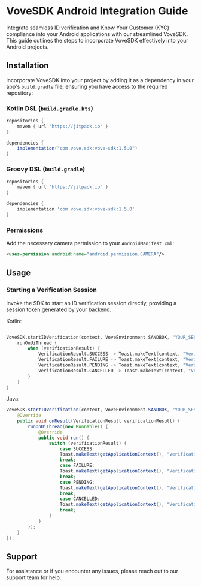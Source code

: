 VoveSDK Android Integration Guide
=================================

Integrate seamless ID verification and Know Your Customer (KYC) compliance into your Android applications with our streamlined VoveSDK. This guide outlines the steps to incorporate VoveSDK effectively into your Android projects.

Installation
------------

Incorporate VoveSDK into your project by adding it as a dependency in your app's `build.gradle` file, ensuring you have access to the required repository:

### Kotlin DSL (`build.gradle.kts`)


```groovy
repositories {
    maven { url 'https://jitpack.io' }
}

dependencies {
    implementation("com.vove.sdk:vove-sdk:1.5.0")
}
```

### Groovy DSL (`build.gradle`)

```groovy
repositories {
    maven { url 'https://jitpack.io' }
}

dependencies {
    implementation 'com.vove.sdk:vove-sdk:1.5.0'
}
```

### Permissions

Add the necessary camera permission to your `AndroidManifest.xml`:

```xml
<uses-permission android:name="android.permission.CAMERA"/>
```
Usage
-----

### Starting a Verification Session

Invoke the SDK to start an ID verification session directly, providing a session token generated by your backend.

Kotlin:

```kotlin

VoveSDK.startIDVerification(context, VoveEnvironment.SANDBOX, "YOUR_SESSION_TOKEN") { verificationResult ->
    runOnUiThread {
        when (verificationResult) {
            VerificationResult.SUCCESS -> Toast.makeText(context, "Verification success", Toast.LENGTH_LONG).show()
            VerificationResult.FAILURE -> Toast.makeText(context, "Verification failed", Toast.LENGTH_LONG).show()
            VerificationResult.PENDING -> Toast.makeText(context, "Verification pending", Toast.LENGTH_LONG).show()
            VerificationResult.CANCELLED -> Toast.makeText(context, "Verification canceled", Toast.LENGTH_LONG).show()
        }
    }
}
```

Java:

```java
VoveSDK.startIDVerification(context, VoveEnvironment.SANDBOX, "YOUR_SESSION_TOKEN", new VerificationResultCallback() {
    @Override
    public void onResult(VerificationResult verificationResult) {
        runOnUiThread(new Runnable() {
            @Override
            public void run() {
                switch (verificationResult) {
                    case SUCCESS:
                    Toast.makeText(getApplicationContext(), "Verification success", Toast.LENGTH_LONG).show();
                    break;
                    case FAILURE:
                    Toast.makeText(getApplicationContext(), "Verification failed", Toast.LENGTH_LONG).show();
                    break;
                    case PENDING:
                    Toast.makeText(getApplicationContext(), "Verification pending", Toast.LENGTH_LONG).show();
                    break;
                    case CANCELLED:
                    Toast.makeText(getApplicationContext(), "Verification canceled", Toast.LENGTH_LONG).show();
                    break;
                }
            }
        });
    }
});
```

Support
-------

For assistance or if you encounter any issues, please reach out to our support team for help.
